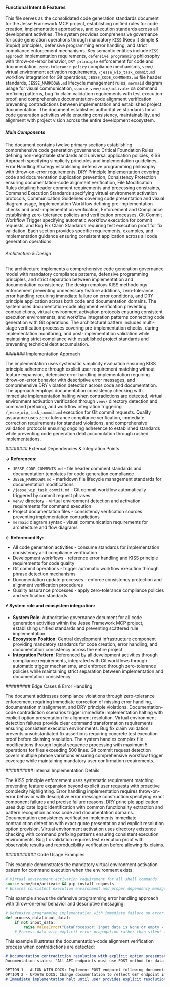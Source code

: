 <!-- CACHE_METADATA_START -->
<!-- Source File: {PROJECT_ROOT}/jesse-framework-mcp/jesse_framework_mcp/embedded_content/JESSE_CODE_GENERATION.md -->
<!-- Cached On: 2025-07-06T12:17:55.540814 -->
<!-- Source Modified: 2025-06-24T19:31:39.883820 -->
<!-- Cache Version: 1.0 -->
<!-- CACHE_METADATA_END -->

#### Functional Intent & Features

This file serves as the consolidated code generation standards document for the Jesse Framework MCP project, establishing unified rules for code creation, implementation approaches, and execution standards across all development activities. The system provides comprehensive governance for code generation operations through mandatory `KISS` (Keep It Simple & Stupid) principles, defensive programming error handling, and strict compliance enforcement mechanisms. Key semantic entities include `KISS approach` implementation requirements, `defensive programming` philosophy with throw-on-error behavior, `DRY principle` enforcement for code and documentation, `zero-tolerance policy` compliance mechanisms, `venv/` virtual environment activation requirements, `/jesse_wip_task_commit.md` workflow integration for Git operations, `JESSE_CODE_COMMENTS.md` file header standards, `JESSE_MARKDOWN.md` lifecycle management rules, `mermaid` diagram usage for visual communication, `source venv/bin/activate &&` command prefixing patterns, bug fix claim validation requirements with test execution proof, and comprehensive documentation-code alignment verification preventing contradictions between implementation and established project documentation. The document establishes authoritative standards for all code generation activities while ensuring consistency, maintainability, and alignment with project vision across the entire development ecosystem.

##### Main Components

The document contains twelve primary sections establishing comprehensive code generation governance: Critical Foundation Rules defining non-negotiable standards and universal application policies, KISS Approach specifying simplicity principles and implementation guidelines, Error Handling Strategy establishing defensive programming philosophy with throw-on-error requirements, DRY Principle Implementation covering code and documentation duplication prevention, Consistency Protection ensuring documentation-code alignment verification, File Modification Rules detailing header comment requirements and processing constraints, Command Execution Standards specifying virtual environment activation protocols, Communication Guidelines covering code presentation and visual diagram usage, Implementation Workflow defining pre-implementation checks and post-implementation verification, Enforcement and Compliance establishing zero-tolerance policies and verification processes, Git Commit Workflow Trigger specifying automatic workflow execution for commit requests, and Bug Fix Claim Standards requiring test execution proof for fix validation. Each section provides specific requirements, examples, and implementation guidance ensuring consistent application across all code generation operations.

###### Architecture & Design

The architecture implements a comprehensive code generation governance model with mandatory compliance patterns, defensive programming principles, and strict separation between implementation and documentation consistency. The design employs KISS methodology enforcement preventing unnecessary feature additions, zero-tolerance error handling requiring immediate failure on error conditions, and DRY principle application across both code and documentation domains. The system uses documentation-code alignment verification preventing contradictions, virtual environment activation protocols ensuring consistent execution environments, and workflow integration patterns connecting code generation with Git operations. The architectural pattern includes multi-stage verification processes covering pre-implementation checks, during-implementation monitoring, and post-implementation validation while maintaining strict compliance with established project standards and preventing technical debt accumulation.

####### Implementation Approach

The implementation uses systematic simplicity evaluation ensuring KISS principle adherence through explicit user requirement matching without feature expansion, defensive error handling implementation requiring throw-on-error behavior with descriptive error messages, and comprehensive DRY violation detection across code and documentation. The approach employs documentation consistency checking with immediate implementation halting when contradictions are detected, virtual environment activation verification through `venv/` directory detection and command prefixing, and workflow integration triggering `/jesse_wip_task_commit.md` execution for Git commit requests. Quality assurance uses zero-tolerance compliance verification, immediate correction requirements for standard violations, and comprehensive validation protocols ensuring ongoing adherence to established standards while preventing code generation debt accumulation through rushed implementations.

######## External Dependencies & Integration Points

**→ References:**
- `JESSE_CODE_COMMENTS.md` - file header comment standards and documentation templates for code generation compliance
- `JESSE_MARKDOWN.md` - markdown file lifecycle management standards for documentation modifications
- `/jesse_wip_task_commit.md` - Git commit workflow automatically triggered by commit request phrases
- `venv/` directory - virtual environment detection and activation requirements for command execution
- Project documentation files - consistency verification sources preventing implementation contradictions
- `mermaid` diagram syntax - visual communication requirements for architecture and flow diagrams

**← Referenced By:**
- All code generation activities - consume standards for implementation consistency and compliance verification
- Development workflows - reference error handling and KISS principle requirements for code quality
- Git commit operations - trigger automatic workflow execution through phrase detection mechanisms
- Documentation update processes - enforce consistency protection and alignment verification procedures
- Quality assurance processes - apply zero-tolerance compliance policies and verification standards

**⚡ System role and ecosystem integration:**
- **System Role**: Authoritative governance document for all code generation activities within the Jesse Framework MCP project, establishing unified standards and preventing scattered rule implementation
- **Ecosystem Position**: Central development infrastructure component providing mandatory standards for code creation, error handling, and documentation consistency across the entire project
- **Integration Pattern**: Referenced by all development activities through compliance requirements, integrated with Git workflows through automatic trigger mechanisms, and enforced through zero-tolerance policies while maintaining strict separation between implementation and documentation consistency

######### Edge Cases & Error Handling

The document addresses compliance violations through zero-tolerance enforcement requiring immediate correction of missing error handling, documentation misalignment, and DRY principle violations. Documentation-code contradiction scenarios trigger immediate implementation halting with explicit option presentation for alignment resolution. Virtual environment detection failures provide clear command transformation requirements ensuring consistent execution environments. Bug fix claim validation prevents unsubstantiated fix assertions requiring concrete test execution proof before claiming resolution. The system handles complex file modifications through logical sequence processing with maximum 5 operations for files exceeding 500 lines. Git commit request detection covers multiple phrase variations ensuring comprehensive workflow trigger coverage while maintaining mandatory user confirmation requirements.

########## Internal Implementation Details

The KISS principle enforcement uses systematic requirement matching preventing feature expansion beyond explicit user requests with proactive complexity highlighting. Error handling implementation requires throw-on-error behavior with descriptive error message construction specifying exact component failures and precise failure reasons. DRY principle application uses duplicate logic identification with common functionality extraction and pattern recognition across code and documentation domains. Documentation consistency verification implements immediate contradiction detection with exact quote presentation and explicit resolution option provision. Virtual environment activation uses directory existence checking with command prefixing patterns ensuring consistent execution environments. Bug fix validation requires test execution proof with observable results and reproducibility verification before allowing fix claims.

########### Code Usage Examples

This example demonstrates the mandatory virtual environment activation pattern for command execution when the environment exists:

```bash
# Virtual environment activation requirement for all shell commands
source venv/bin/activate && pip install requests
# Ensures consistent execution environment and proper dependency management
```

This example shows the defensive programming error handling approach with throw-on-error behavior and descriptive messaging:

```python
# Defensive programming implementation with immediate failure on error conditions
def process_data(input_data):
    if not input_data:
        raise ValueError("DataProcessor: Input data is None or empty - cannot process invalid input")
    # Process data with explicit error propagation rather than silent failure handling
```

This example illustrates the documentation-code alignment verification process when contradictions are detected:

```markdown
# Documentation contradiction resolution with explicit option presentation
Documentation states: "All API endpoints must use POST method for data submission"

OPTION 1 - ALIGN WITH DOCS: Implement POST endpoint following documentation requirements
OPTION 2 - UPDATE DOCS: Change documentation to reflect GET endpoint implementation
# Immediate implementation halt until user provides explicit resolution choice
```
